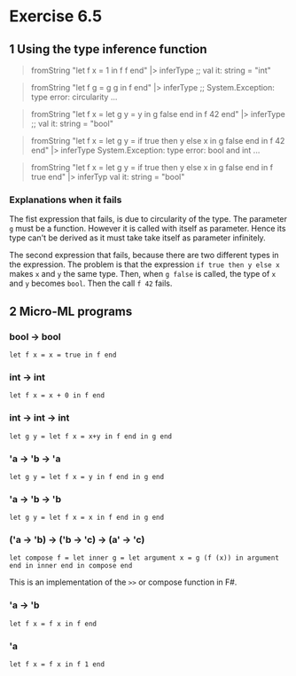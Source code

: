 # Exercise 6.5

## 1 Using the type inference function  

> fromString "let f x = 1 in f f end" |> inferType ;;
val it: string = "int"

> fromString "let f g = g g in f end" |> inferType ;;
System.Exception: type error: circularity
...

> fromString "let f x = let g y = y in g false end in f 42 end" |> inferType ;;
val it: string = "bool"

> fromString "let f x = let g y = if true then y else x in g false end in f 42 end" |> inferType
System.Exception: type error: bool and int
...

> fromString "let f x = let g y = if true then y else x in g false end in f true end" |> inferTyp
val it: string = "bool"

### Explanations when it fails

The fist expression that fails, is due to circularity of the type.
The parameter `g` must be a function.
However it is called with itself as parameter.
Hence its type can't be derived as it must take take itself as parameter infinitely.

The second expression that fails, because there are two different types in the expression.
The problem is that the expression `if true then y else x` makes `x` and `y` the same type.
Then, when `g false` is called, the type of `x` and `y` becomes `bool`.
Then the call `f 42` fails.

## 2 Micro-ML programs

### bool -> bool

```{ML}
let f x = x = true in f end
```

### int -> int

```{ML}
let f x = x + 0 in f end
```

### int -> int -> int

```{ML}
let g y = let f x = x+y in f end in g end
```

### 'a -> 'b -> 'a

```{ML}
let g y = let f x = y in f end in g end
```

### 'a -> 'b -> 'b

```{ML}
let g y = let f x = x in f end in g end
```

### ('a -> 'b) -> ('b -> 'c) -> (a' -> 'c)

```{ML}
let compose f = let inner g = let argument x = g (f (x)) in argument end in inner end in compose end
```

This is an implementation of the `>>` or compose function in F#.

### 'a -> 'b

```{ML}
let f x = f x in f end
```

### 'a

```{ML}
let f x = f x in f 1 end
```
